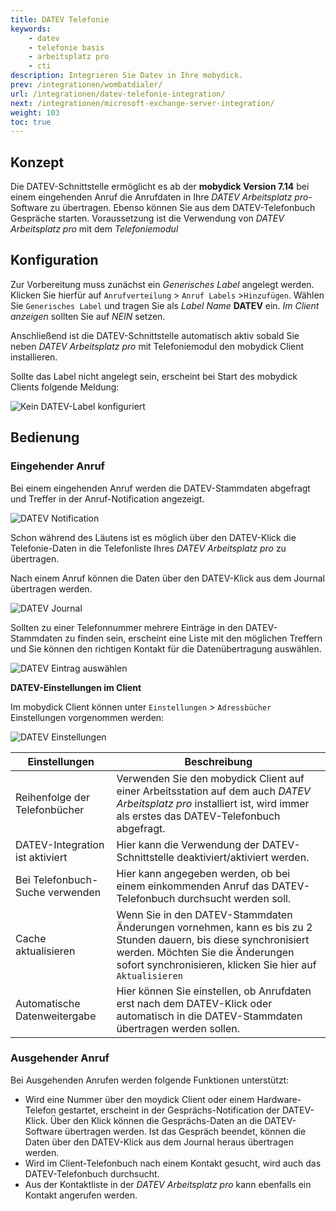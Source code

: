 ```yaml
---
title: DATEV Telefonie
keywords:
    - datev
    - telefonie basis
    - arbeitsplatz pro
    - cti
description: Integrieren Sie Datev in Ihre mobydick.
prev: /integrationen/wombatdialer/
url: /integrationen/datev-telefonie-integration/
next: /integrationen/microsoft-exchange-server-integration/
weight: 103
toc: true
---
```


## Konzept

Die DATEV-Schnittstelle ermöglicht es ab der **mobydick Version 7.14** bei einem eingehenden Anruf die Anrufdaten in Ihre *DATEV Arbeitsplatz pro*-Software zu übertragen. Ebenso können Sie aus dem DATEV-Telefonbuch Gespräche starten. Voraussetzung ist die Verwendung von *DATEV Arbeitsplatz pro* mit dem *Telefoniemodul*

## Konfiguration

Zur Vorbereitung muss zunächst ein *Generisches Label* angelegt werden. Klicken Sie hierfür auf `Anrufverteilung` > `Anruf Labels` >`Hinzufügen`. Wählen Sie `Generisches Label` und tragen Sie als *Label Name* **DATEV** ein. *Im Client anzeigen* sollten Sie auf *NEIN* setzen.

Anschließend ist die DATEV-Schnittstelle automatisch aktiv sobald Sie neben *DATEV Arbeitsplatz pro* mit Telefoniemodul den mobydick Client installieren.

Sollte das Label nicht angelegt sein, erscheint bei Start des mobydick Clients folgende Meldung:

![Kein DATEV-Label konfiguriert](/datev-no-label.PNG?width=250px)

## Bedienung

### Eingehender Anruf

Bei einem eingehenden Anruf werden die DATEV-Stammdaten abgefragt und Treffer in der Anruf-Notification angezeigt.

![DATEV Notification](/datev_notification.PNG)

Schon während des Läutens ist es möglich über den DATEV-Klick die Telefonie-Daten in die Telefonliste Ihres *DATEV Arbeitsplatz pro* zu übertragen.

Nach einem Anruf können die Daten über den DATEV-Klick aus dem Journal übertragen werden.

![DATEV Journal](/datev_journal.PNG)

Sollten zu einer Telefonnummer mehrere Einträge in den DATEV-Stammdaten zu finden sein, erscheint eine Liste mit den möglichen Treffern und Sie können den richtigen Kontakt für die Datenübertragung auswählen.

![DATEV Eintrag auswählen](/datev_eintrag_auswaehlen.PNG)

**DATEV-Einstellungen im Client**

Im mobydick Client können unter `Einstellungen` > `Adressbücher` Einstellungen vorgenommen werden:

![DATEV Einstellungen](/datev_automatisch.PNG)

|Einstellungen|Beschreibung|
|---|---|
|Reihenfolge der Telefonbücher|Verwenden Sie den mobydick Client auf einer Arbeitsstation auf dem auch *DATEV Arbeitsplatz pro* installiert ist, wird immer als erstes das DATEV-Telefonbuch abgefragt.|
|DATEV-Integration ist aktiviert|Hier kann die Verwendung der DATEV-Schnittstelle deaktiviert/aktiviert werden.|
|Bei Telefonbuch-Suche verwenden|Hier kann angegeben werden, ob bei einem einkommenden Anruf das DATEV-Telefonbuch durchsucht werden soll.|
|Cache aktualisieren|Wenn Sie in den DATEV-Stammdaten Änderungen vornehmen, kann es bis zu 2 Stunden dauern, bis diese synchronisiert werden. Möchten Sie die Änderungen sofort synchronisieren, klicken Sie hier auf `Aktualisieren`|
|Automatische Datenweitergabe|Hier können Sie einstellen, ob Anrufdaten erst nach dem DATEV-Klick oder automatisch in die DATEV-Stammdaten übertragen werden sollen.|


### Ausgehender Anruf

Bei Ausgehenden Anrufen werden folgende Funktionen unterstützt:

* Wird eine Nummer über den moydick Client oder einem Hardware-Telefon gestartet, erscheint in der Gesprächs-Notification der DATEV-Klick. Über den Klick können die Gesprächs-Daten an die DATEV-Software übertragen werden. Ist das Gespräch beendet, können die Daten über den DATEV-Klick aus dem Journal heraus übertragen werden.
* Wird im  Client-Telefonbuch nach einem Kontakt gesucht, wird auch das DATEV-Telefonbuch durchsucht.
* Aus der Kontaktliste in der *DATEV Arbeitsplatz pro* kann ebenfalls ein Kontakt angerufen werden.
